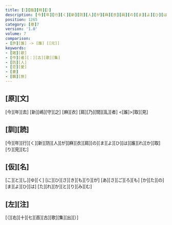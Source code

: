 ```yaml
---
title: [（][臨][時][）]
description: [今][年][行][く][新][防][人][が][麻][衣][肩][の][ま][よ][ひ][は][誰][れ][か][取][り][見][む]
position: 1265
category: [巻]7
version: '1.0'
volume: 7
comparison:
- [許][誰] -> [誰] [[元]]
keywords:
- [雑][歌]
- [作][者][：][古][歌][集]
- [防][人]
- [恋][愛]
- [妻]
- [羈][旅]
---
```


## [原][文]

[今][年][去] [新][嶋][守][之] [麻][衣] [肩][乃][間][乱][者] <[誰]>[取][見]

## [訓][読]

[今][年][行][く][新][防][人][が][麻][衣][肩][の][ま][よ][ひ][は][誰][れ][か][取][り][見][む]

## [仮][名]

[こ][と][し][ゆ][く] [に][ひ][さ][き][も][り][が] [あ][さ][ご][ろ][も] [か][た][の][ま][よ][ひ][は] [た][れ][か][と][り][み][む]

## [左][注]

[（][右][十][七][首][古][歌][集][出][）]
